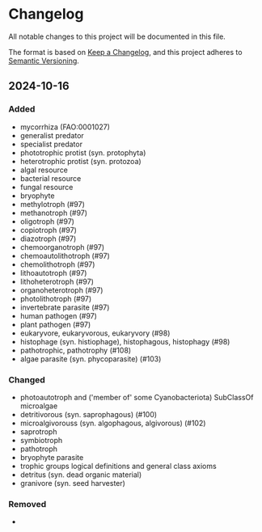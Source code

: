 # Changelog

All notable changes to this project will be documented in this file.

The format is based on [Keep a Changelog](https://keepachangelog.com/en/1.1.0/),
and this project adheres to [Semantic Versioning](https://semver.org/spec/v2.0.0.html).

## 2024-10-16

### Added

- mycorrhiza (FAO:0001027)
- generalist predator
- specialist predator
- phototrophic protist (syn. protophyta)
- heterotrophic protist (syn. protozoa)
- algal resource
- bacterial resource
- fungal resource
- bryophyte
- methylotroph (#97)
- methanotroph (#97)
- oligotroph (#97)
- copiotroph (#97)
- diazotroph (#97)
- chemoorganotroph (#97)
- chemoautolithotroph (#97)
- chemolithotroph (#97)
- lithoautotroph (#97)
- lithoheterotroph (#97)
- organoheterotroph (#97)
- photolithotroph (#97)
- invertebrate parasite (#97)
- human pathogen (#97)
- plant pathogen (#97)
- eukaryvore, eukaryvorous, eukaryvory (#98)
- histophage (syn. histiophage), histophagous, histophagy (#98)
- pathotrophic, pathotrophy (#108)
- algae parasite (syn. phycoparasite) (#103)

### Changed

- photoautotroph and ('member of' some Cyanobacteriota) SubClassOf microalgae
- detritivorous (syn. saprophagous) (#100)
- microalgivorouss (syn. algophagous, algivorous) (#102)
- saprotroph
- symbiotroph
- pathotroph
- bryophyte parasite
- trophic groups logical definitions and general class axioms
- detritus (syn. dead organic material)
- granivore (syn. seed harvester)

### Removed

- 